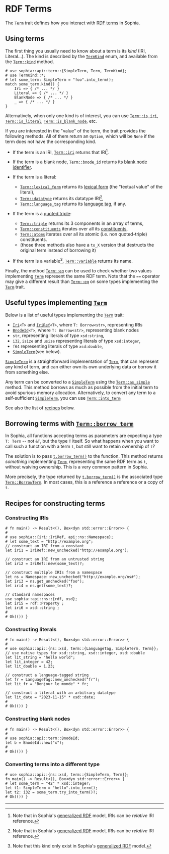 # RDF Terms

The [`Term`] trait defines how you interact with [RDF terms] in Sophia.

## Using terms

The first thing you usually need to know about a term is its *kind* (IRI, Literal...).
The kind is described by the [`TermKind`] enum,
and available from the [`Term::kind`] method.

```rust,noplayground
# use sophia::api::term::{SimpleTerm, Term, TermKind};
# use TermKind::*;
# let some_term: SimpleTerm = "foo".into_term();
match some_term.kind() {
    Iri => { /* ... */ }
    Literal => { /* ... */ }
    BlankNode => { /* ... */ }
    _ => { /* ... */ }
}
```

Alternatively, when only one kind is of interest, you can use [`Term::is_iri`], [`Term::is_literal`], [`Term::is_blank_node`], etc.

If you are interested in the "value" of the term, the trait provides the following methods. All of them return an `Option`, which will be `None` if the term does not have the corresponding kind.

* If the term is an IRI, [`Term::iri`] returns that IRI[^relative_iris].
* If the term is a blank node, [`Term::bnode_id`] returns its [blank node identifier].
* If the term is a literal:

  + [`Term::lexical_form`] returns its [lexical form] (the "textual value" of the literal),
  + [`Term::datatype`] returns its datatype IRI[^relative_iris],
  + [`Term::language_tag`] returns its [language tag], if any.

* If the term is a [quoted triple]:

  + [`Term::triple`] returns its 3 components in an array of terms,
  + [`Term::constituents`] iterates over all its [constituents],
  + [`Term::atoms`] iterates over all its atomic (i.e. non quoted-triple) constituents.
  + (those three methods also have a `to_X` version that destructs the original term instead of borrowing it)

* If the term is a variable[^variables], [`Term::variable`] returns its name.

Finally, the method [`Term::eq`] can be used to check whether two values implementing [`Term`] represent the same RDF term. Note that the `==` operator may give a different result than [`Term::eq`] on some types implementing the [`Term`] trait.


## Useful types implementing [`Term`]

Below is a list of useful types implementing the [`Term`] trait:

* [`Iri`]`<T>` and [`IriRef`]`<T>`, where `T: Borrow<str>`, representing IRIs
* [`BnodeId`]`<T>`, where `T: Borrow<str>`, representing blank nodes
* `str`, representing literals of type `xsd:string`,
* `i32`, `isize` and `usize` representing literals of type `xsd:integer`,
* `f64` representing literals of type `xsd:double`,
* [`SimpleTerm`](see below).

[`SimpleTerm`] is a straightforward implementation of [`Term`], that can represent any kind of term, and can either own its own underlying data or borrow it from something else.

Any term can be converted to a [`SimpleTerm`] using the [`Term::as_simple`] method.
This method borrows as much as possible from the initial term to avoid spurious memory allocation.
Alternatively, to convert any term to a self-sufficient [`SimpleTerm`], you can use [`Term::into_term`]

See also the list of [recipes](#recipes-for-constructing-terms) below.


## Borrowing terms with [`Term::borrow_term`]

In Sophia, all functions accepting terms as parameters are expecting a type `T: Term` -- not `&T`, but the type `T` itself. So what happens when you want to call such a function with a term `t`, but still want to retain ownership of `t`?

The solution is to pass [`t.borrow_term()`] to the function. This method returns *something* implementing [`Term`], representing the same RDF term as `t`, without waiving ownership. This is a very common pattern in Sophia.

More precisely, the type returned by [`t.borrow_term()`] is the associated type [`Term::BorrowTerm`]. In most cases, this is a reference a reference or a copy of `t`.


## Recipes for constructing terms

### Constructing IRIs

```rust,noplayground
# fn main() -> Result<(), Box<dyn std::error::Error>> {
#
# use sophia::{iri::IriRef, api::ns::Namespace};
# let some_text = "http://example.org";
// construct an IRI from a constant
let iri1 = IriRef::new_unchecked("http://example.org");

// construct an IRI from an untrusted string
let iri2 = IriRef::new(some_text)?;

// construct multiple IRIs from a namespace
let ns = Namespace::new_unchecked("http://example.org/ns#");
let iri3 = ns.get_unchecked("foo");
let iri4 = ns.get(some_text)?;

// standard namespaces
use sophia::api::ns::{rdf, xsd};
let iri5 = rdf::Property ;
let iri6 = xsd::string ;
#
# Ok(()) }
```

### Constructing literals
```rust,noplayground
# fn main() -> Result<(), Box<dyn std::error::Error>> {
#
# use sophia::api::{ns::xsd, term::{LanguageTag, SimpleTerm, Term}};
// use native types for xsd::string, xsd::integer, xsd::double
let lit_string = "hello world";
let lit_integer = 42;
let lit_double = 1.23;

// construct a language-tagged string
let fr = LanguageTag::new_unchecked("fr");
let lit_fr = "Bonjour le monde" * fr;

// construct a literal with an arbitrary datatype
let lit_date = "2023-11-15" * xsd::date;
#
# Ok(()) }
```

### Constructing blank nodes
```rust,noplayground
# fn main() -> Result<(), Box<dyn std::error::Error>> {
#
# use sophia::api::term::BnodeId;
let b = BnodeId::new("x");
#
# Ok(()) }
```

### Converting terms into a different type
```rust,noplayground
# use sophia::api::{ns::xsd, term::{SimpleTerm, Term}};
fn main() -> Result<(), Box<dyn std::error::Error>> {
# let some_term = "42" * xsd::integer;
let t1: SimpleTerm = "hello".into_term();
let t2: i32 = some_term.try_into_term()?;
# Ok(()) }
```

----

[^relative_iris]: Note that in Sophia's [generalized RDF] model,
IRIs can be *relative* IRI reference.

[^variables]: Note that this kind only exist in Sophia's [generalized RDF] model.


[`Term`]: https://docs.rs/sophia_api/0.8.0/sophia_api/term/trait.Term.html
[RDF terms]: https://www.w3.org/TR/rdf-concepts/#dfn-rdf-term
[generalized RDF]: ch00_introduction.html#generalized
[`TermKind`]: https://docs.rs/sophia_api/0.8.0/sophia_api/term/enum.TermKind.html
[`Term::kind`]: https://docs.rs/sophia_api/0.8.0/sophia_api/term/trait.Term.html#tymethod.kind
[`Term::is_iri`]: https://docs.rs/sophia_api/0.8.0/sophia_api/term/trait.Term.html#method.is_iri
[`Term::is_blank_node`]: https://docs.rs/sophia_api/0.8.0/sophia_api/term/trait.Term.html#method.is_blank_node
[`Term::is_literal`]: https://docs.rs/sophia_api/0.8.0/sophia_api/term/trait.Term.html#method.is_literal
[`Term::iri`]: https://docs.rs/sophia_api/0.8.0/sophia_api/term/trait.Term.html#method.iri
[`Term::bnode_id`]: https://docs.rs/sophia_api/0.8.0/sophia_api/term/trait.Term.html#method.bnode_id
[`Term::bnode_id`]: https://docs.rs/sophia_api/0.8.0/sophia_api/term/trait.Term.html#method.bnode_id
[`Term::bnode_id`]: https://docs.rs/sophia_api/0.8.0/sophia_api/term/trait.Term.html#method.bnode_id
[`Term::lexical_form`]: https://docs.rs/sophia_api/0.8.0/sophia_api/term/trait.Term.html#method.lexical_form
[`Term::datatype`]: https://docs.rs/sophia_api/0.8.0/sophia_api/term/trait.Term.html#method.datatype
[`Term::language_tag`]: https://docs.rs/sophia_api/0.8.0/sophia_api/term/trait.Term.html#method.language_tag
[`Term::triple`]: https://docs.rs/sophia_api/0.8.0/sophia_api/term/trait.Term.html#method.triple
[`Term::constituents`]: https://docs.rs/sophia_api/0.8.0/sophia_api/term/trait.Term.html#method.constituents
[`Term::atoms`]: https://docs.rs/sophia_api/0.8.0/sophia_api/term/trait.Term.html#method.atoms
[`Term::variable`]: https://docs.rs/sophia_api/0.8.0/sophia_api/term/trait.Term.html#method.variable
[`Term::eq`]: https://docs.rs/sophia_api/0.8.0/sophia_api/term/trait.Term.html#method.eq
[`Term::as_simple`]: https://docs.rs/sophia_api/0.8.0/sophia_api/term/trait.Term.html#method.as_simple
[`Term::into_term`]: https://docs.rs/sophia_api/0.8.0/sophia_api/term/trait.Term.html#method.into_term
[`Term::borrow_term`]: https://docs.rs/sophia_api/0.8.0/sophia_api/term/trait.Term.html#tymethod.borrow_term
[`t.borrow_term()`]: https://docs.rs/sophia_api/0.8.0/sophia_api/term/trait.Term.html#tymethod.borrow_term
[`Term::BorrowTerm`]: https://docs.rs/sophia_api/0.8.0/sophia_api/term/trait.Term.html#associatedtype.BorrowTerm

[blank node identifier]: https://www.w3.org/TR/rdf-concepts/#dfn-blank-node-identifier
[lexical form]: https://www.w3.org/TR/rdf-concepts/#dfn-lexical-form
[datatype]: https://www.w3.org/TR/rdf-concepts/#dfn-datatype-iri
[language tag]: https://www.w3.org/TR/rdf-concepts/#dfn-language-tag
[quoted triple]: https://www.w3.org/2021/12/rdf-star.html#dfn-quoted
[constituents]: https://www.w3.org/2021/12/rdf-star.html#dfn-constituent

[`Iri`]: https://docs.rs/sophia_iri/0.8.0/sophia_iri/struct.Iri.html
[`IriRef`]: https://docs.rs/sophia_iri/0.8.0/sophia_iri/struct.IriRef.html
[`BnodeId`]: https://docs.rs/sophia_api/0.8.0/sophia_api/term/bnode_id/struct.BnodeId.html
[`SimpleTerm`]: https://docs.rs/sophia_api/0.8.0/sophia_api/term/enum.SimpleTerm.html
